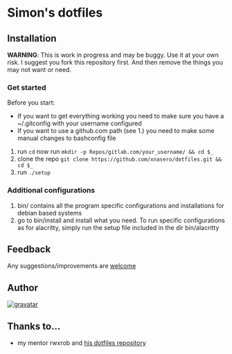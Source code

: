 # Simon's dotfiles

## Installation

**WARNING**: This is work in progress and may be buggy. Use it at your own risk. I suggest you fork this repository
first. And then remove the things you may not want or need.

### Get started

Before you start:
- If you want to get everything working you need to make sure you have a ~/.gitconfig with your username configured
- If you want to use a github.com path (see 1.) you need to make some manual changes to bashconfig file

1. run `cd` now run `mkdir -p Repos/gitlab.com/your_username/ && cd $_`
2. clone the repo `git clone https://github.com/xnasero/dotfiles.git && cd $_`
3. run `./setup`

### Additional configurations

1. bin/ contains all the program specific configurations and installations for debian based systems
2. go to bin/install and install what you need. To run specific configurations as for alacritty, simply run the setup file included in the dir bin/alacritty


## Feedback

Any suggestions/improvements are [welcome](https://github.com/xnasero/dotfiles/issues)

## Author
[![gravatar](https://secure.gravatar.com/avatar/ba834a706f9df56eee8ee59a2f7be941?s=200)](https://www.linkedin.com/in/simon-donald-woodtli-b61872105/)

## Thanks to…

* my mentor rwxrob and [his dotfiles repository](https://gitlab.com/rwxrob/dotfiles)
